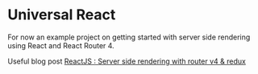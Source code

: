 # Universal React

For now an example project on getting started with server side rendering using React and React Router 4.

Useful blog post [ReactJS : Server side rendering with router v4 & redux](https://crypt.codemancers.com/posts/2017-06-03-reactjs-server-side-rendering-with-router-v4-and-redux/)